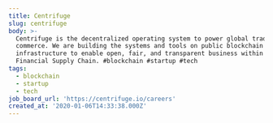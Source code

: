 ```yaml
---
title: Centrifuge
slug: centrifuge
body: >-
  Centrifuge is the decentralized operating system to power global trade and
  commerce. We are building the systems and tools on public blockchain
  infrastructure to enable open, fair, and transparent business within the
  Financial Supply Chain. #blockchain #startup #tech
tags:
  - blockchain
  - startup
  - tech
job_board_url: 'https://centrifuge.io/careers'
created_at: '2020-01-06T14:33:38.000Z'
---
```


